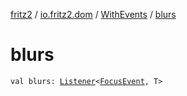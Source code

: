 [fritz2](../../index.md) / [io.fritz2.dom](../index.md) / [WithEvents](index.md) / [blurs](./blurs.md)

# blurs

`val blurs: `[`Listener`](../-listener/index.md)`<`[`FocusEvent`](https://kotlinlang.org/api/latest/jvm/stdlib/org.w3c.dom.events/-focus-event/index.html)`, T>`